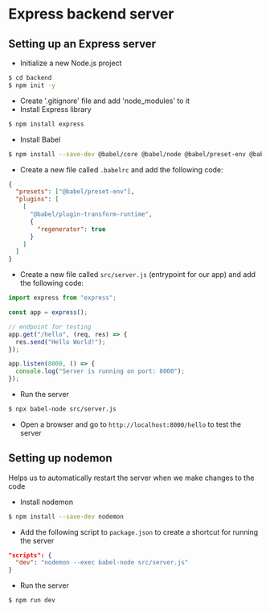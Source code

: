 # Express backend server

## Setting up an Express server
- Initialize a new Node.js project
```bash
$ cd backend
$ npm init -y
```
- Create '.gitignore' file and add 'node_modules' to it
- Install Express library
```bash
$ npm install express
```
- Install Babel
```bash
$ npm install --save-dev @babel/core @babel/node @babel/preset-env @babel/cli @babel/plugin-transform-runtime @babel/runtime
```
- Create a new file called `.babelrc` and add the following code:
```json
{
  "presets": ["@babel/preset-env"],
  "plugins": [
    [
      "@babel/plugin-transform-runtime",
      {
        "regenerator": true
      }
    ]
  ]
}
```
- Create a new file called `src/server.js` (entrypoint for our app) and add the following code:
```javascript
import express from "express";

const app = express();

// endpoint for testing
app.get("/hello", (req, res) => {
  res.send("Hello World!");
});

app.listen(8000, () => {
  console.log("Server is running on port: 8000");
});

```
- Run the server
```bash
$ npx babel-node src/server.js
```
- Open a browser and go to `http://localhost:8000/hello` to test the server

## Setting up nodemon
Helps us to automatically restart the server when we make changes to the code
- Install nodemon
```bash
$ npm install --save-dev nodemon
```
- Add the following script to `package.json` to create a shortcut for running the server
```json
"scripts": {
  "dev": "nodemon --exec babel-node src/server.js"
}
```
- Run the server
```bash
$ npm run dev
```